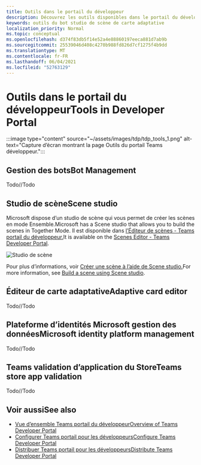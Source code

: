 ```yaml
---
title: Outils dans le portail du développeur
description: Découvrez les outils disponibles dans le portail du développeur.
keywords: outils du bot studio de scène de carte adaptative
localization_priority: Normal
ms.topic: conceptual
ms.openlocfilehash: d374f83db5f14e52a4e88860197eeca881d7ab9b
ms.sourcegitcommit: 25539046d408c4270b988fd826d7cf1275f4b9dd
ms.translationtype: MT
ms.contentlocale: fr-FR
ms.lasthandoff: 06/04/2021
ms.locfileid: "52763129"
---
```

# <a name="tools-in-developer-portal"></a><span data-ttu-id="054d7-104">Outils dans le portail du développeur</span><span class="sxs-lookup"><span data-stu-id="054d7-104">Tools in Developer Portal</span></span>

:::image type="content" source="~/assets/images/tdp/tdp_tools_1.png" alt-text="Capture d’écran montrant la page Outils du portail Teams développeur.":::

## <a name="bot-management"></a><span data-ttu-id="054d7-106">Gestion des bots</span><span class="sxs-lookup"><span data-stu-id="054d7-106">Bot Management</span></span>

<span data-ttu-id="054d7-107">Todo</span><span class="sxs-lookup"><span data-stu-id="054d7-107">//Todo</span></span>

## <a name="scene-studio"></a><span data-ttu-id="054d7-108">Studio de scène</span><span class="sxs-lookup"><span data-stu-id="054d7-108">Scene studio</span></span>

<span data-ttu-id="054d7-109">Microsoft dispose d’un studio de scène qui vous permet de créer les scènes en mode Ensemble.</span><span class="sxs-lookup"><span data-stu-id="054d7-109">Microsoft has a Scene studio that allows you to build the scenes in Together Mode.</span></span> <span data-ttu-id="054d7-110">Il est disponible dans [l’Éditeur de scènes - Teams portail du développeur.](https://dev.teams.microsoft.com/scenes)</span><span class="sxs-lookup"><span data-stu-id="054d7-110">It is available on the [Scenes Editor - Teams Developer Portal](https://dev.teams.microsoft.com/scenes).</span></span>

![Studio de scène](~/assets/images/apps-in-meetings/scene-design-studio.png)

<span data-ttu-id="054d7-112">Pour plus d’informations, voir [Créer une scène à l’aide de Scene studio.](../apps-in-teams-meetings/teams-together-mode.md#build-a-scene-using-the-scene-studio)</span><span class="sxs-lookup"><span data-stu-id="054d7-112">For more information, see [Build a scene using Scene studio](../apps-in-teams-meetings/teams-together-mode.md#build-a-scene-using-the-scene-studio).</span></span>

## <a name="adaptive-card-editor"></a><span data-ttu-id="054d7-113">Éditeur de carte adaptative</span><span class="sxs-lookup"><span data-stu-id="054d7-113">Adaptive card editor</span></span>

<span data-ttu-id="054d7-114">Todo</span><span class="sxs-lookup"><span data-stu-id="054d7-114">//Todo</span></span>

## <a name="microsoft-identity-platform-management"></a><span data-ttu-id="054d7-115">Plateforme d’identités Microsoft gestion des données</span><span class="sxs-lookup"><span data-stu-id="054d7-115">Microsoft identity platform management</span></span>

<span data-ttu-id="054d7-116">Todo</span><span class="sxs-lookup"><span data-stu-id="054d7-116">//Todo</span></span>

## <a name="teams-store-app-validation"></a><span data-ttu-id="054d7-117">Teams validation d’application du Store</span><span class="sxs-lookup"><span data-stu-id="054d7-117">Teams store app validation</span></span>

<span data-ttu-id="054d7-118">Todo</span><span class="sxs-lookup"><span data-stu-id="054d7-118">//Todo</span></span>

## <a name="see-also"></a><span data-ttu-id="054d7-119">Voir aussi</span><span class="sxs-lookup"><span data-stu-id="054d7-119">See also</span></span>

* [<span data-ttu-id="054d7-120">Vue d’ensemble Teams portail du développeur</span><span class="sxs-lookup"><span data-stu-id="054d7-120">Overview of Teams Developer Portal</span></span>](~/concepts/build-and-test/teams-developer-portal.md)
* [<span data-ttu-id="054d7-121">Configurer Teams portail pour les développeurs</span><span class="sxs-lookup"><span data-stu-id="054d7-121">Configure Teams Developer Portal</span></span>](~/concepts/tdp-configuration.md)
* [<span data-ttu-id="054d7-122">Distribuer Teams portail pour les développeurs</span><span class="sxs-lookup"><span data-stu-id="054d7-122">Distribute Teams Developer Portal</span></span>](~/concepts/tdp-distribute.md)